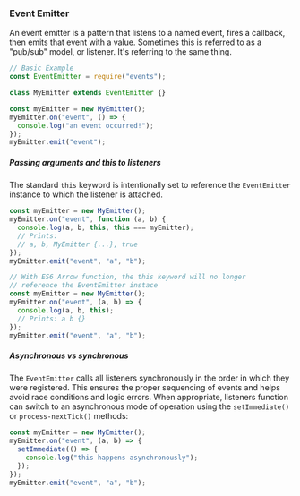 
### Event Emitter

An event emitter is a pattern that listens to a named event, fires a callback, then emits that event with a value. Sometimes this is referred to as a "pub/sub" model, or listener. It's referring to the same thing.

```js
// Basic Example
const EventEmitter = require("events");

class MyEmitter extends EventEmitter {}

const myEmitter = new MyEmitter();
myEmitter.on("event", () => {
  console.log("an event occurred!");
});
myEmitter.emit("event");
```

##### Passing arguments and this to listeners

The standard <code>this</code> keyword is intentionally set to reference the <code>EventEmitter</code> instance to which the listener is attached.

```js
const myEmitter = new MyEmitter();
myEmitter.on("event", function (a, b) {
  console.log(a, b, this, this === myEmitter);
  // Prints:
  // a, b, MyEmitter {...}, true
});
myEmitter.emit("event", "a", "b");

// With ES6 Arrow function, the this keyword will no longer
// reference the EventEmitter instace
const myEmitter = new MyEmitter();
myEmitter.on("event", (a, b) => {
  console.log(a, b, this);
  // Prints: a b {}
});
myEmitter.emit("event", "a", "b");
```

##### Asynchronous vs synchronous

The <code>EventEmitter</code> calls all listeners synchronously in the order in which they were registered. This ensures the proper sequencing of events and helps avoid race conditions and logic errors. When appropriate, listeners function can switch to an asynchronous mode of operation using the <code>setImmediate()</code> or <code>process-nextTick()</code> methods:

```js
const myEmitter = new MyEmitter();
myEmitter.on("event", (a, b) => {
  setImmediate(() => {
    console.log("this happens asynchronously");
  });
});
myEmitter.emit("event", "a", "b");
```
